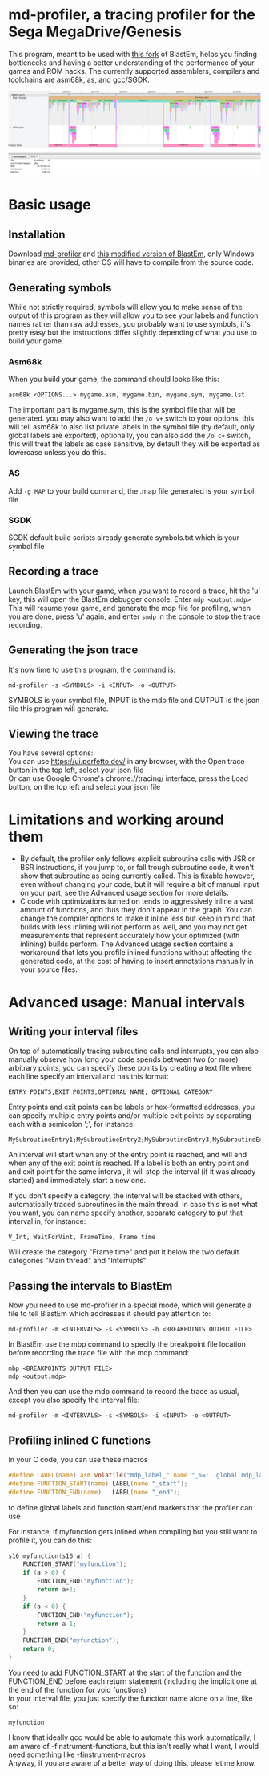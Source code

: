 # md-profiler, a tracing profiler for the Sega MegaDrive/Genesis

This program, meant to be used with [this fork](https://github.com/Tails8521/blastem) of BlastEm, helps you finding bottlenecks and having a better understanding of the performance of your games and ROM hacks. The currently supported assemblers, compilers and toolchains are asm68k, as, and gcc/SGDK.

![Screenshot](/screenshot.png)

# Basic usage

## Installation

Download [md-profiler](https://github.com/Tails8521/md-profiler/releases) and [this modified version of BlastEm](https://github.com/Tails8521/blastem/releases/tag/1.0.0), only Windows binaries are provided, other OS will have to compile from the source code.  

## Generating symbols

While not strictly required, symbols will allow you to make sense of the output of this program as they will allow you to see your labels and function names rather than raw addresses, you probably want to use symbols, it's pretty easy but the instructions differ slightly depending of what you use to build your game.

### Asm68k

When you build your game, the command should looks like this:
```
asm68k <OPTIONS...> mygame.asm, mygame.bin, mygame.sym, mygame.lst
```  
The important part is mygame.sym, this is the symbol file that will be generated. you may also want to add the ```/o v+``` switch to your options, this will tell asm68k to also list private labels in the symbol file (by default, only global labels are exported), optionally, you can also add the ```/o c+``` switch, this will treat the labels as case sensitive, by default they will be exported as lowercase unless you do this.

### AS

Add ```-g MAP``` to your build command, the .map file generated is your symbol file

### SGDK

SGDK default build scripts already generate symbols.txt which is your symbol file

## Recording a trace

Launch BlastEm with your game, when you want to record a trace, hit the 'u' key, this will open the BlastEm debugger console. Enter ```mdp <output.mdp>```  
This will resume your game, and generate the mdp file for profiling, when you are done, press 'u' again, and enter ```smdp``` in the console to stop the trace recording.  

## Generating the json trace

It's now time to use this program, the command is:
```
md-profiler -s <SYMBOLS> -i <INPUT> -o <OUTPUT>
```
 SYMBOLS is your symbol file, INPUT is the mdp file and OUTPUT is the json file this program will generate.

## Viewing the trace

You have several options:  
You can use https://ui.perfetto.dev/ in any browser, with the Open trace button in the top left, select your json file  
Or can use Google Chrome's chrome://tracing/ interface, press the Load button, on the top left and select your json file  

# Limitations and working around them

- By default, the profiler only follows explicit subroutine calls with JSR or BSR instructions, if you jump to, or fall trough subroutine code, it won't show that subroutine as being currently called. This is fixable however, even without changing your code, but it will require a bit of manual input on your part, see the Advanced usage section for more details.  
- C code with optimizations turned on tends to aggressively inline a vast amount of functions, and thus they don't appear in the graph. You can change the compiler options to make it inline less but keep in mind that builds with less inlining will not perform as well, and you may not get measurements that represent accurately how your optimized (with inlining) builds perform. The Advanced usage section contains a workaround that lets you profile inlined functions without affecting the generated code, at the cost of having to insert annotations manually in your source files.

# Advanced usage: Manual intervals  

## Writing your interval files

On top of automatically tracing subroutine calls and interrupts, you can also manually observe how long your code spends between two (or more) arbitrary points, you can specify these points by creating a text file where each line specify an interval and has this format:  
```
ENTRY POINTS,EXIT POINTS,OPTIONAL NAME, OPTIONAL CATEGORY
```  
Entry points and exit points can be labels or hex-formatted addresses, you can specify multiple entry points and/or multiple exit points by separating each with a semicolon ';', for instance:  
```
MySubroutineEntry1;MySubroutineEntry2;MySubroutineEntry3,MySubroutineExit1;MySubroutineExit2,MySubroutine
```  
An interval will start when any of the entry point is reached, and will end when any of the exit point is reached. If a label is both an entry point and and exit point for the same interval, it will stop the interval (if it was already started) and immediately start a new one.

If you don't specify a category, the interval will be stacked with others, automatically traced subroutines in the main thread. In case this is not what you want, you can name specify another, separate category to put that interval in, for instance:  
```
V_Int, WaitForVint, FrameTime, Frame time
```  
Will create the category "Frame time" and put it below the two default categories "Main thread" and "Interrupts"

## Passing the intervals to BlastEm

Now you need to use md-profiler in a special mode, which will generate a file to tell BlastEm which addresses it should pay attention to:  
```
md-profiler -m <INTERVALS> -s <SYMBOLS> -b <BREAKPOINTS OUTPUT FILE>
```  
In BlastEm use the mbp command to specify the breakpoint file location before recording the trace file with the mdp command:
```
mbp <BREAKPOINTS OUTPUT FILE>
mdp <output.mdp>
```  
And then you can use the mdp command to record the trace as usual, except you also specify the interval file:  
```
md-profiler -m <INTERVALS> -s <SYMBOLS> -i <INPUT> -o <OUTPUT>
```  

## Profiling inlined C functions

In your C code, you can use these macros  
```c
#define LABEL(name) asm volatile("mdp_label_" name "_%=: .global mdp_label_" name "_%=":);
#define FUNCTION_START(name) LABEL(name "_start");
#define FUNCTION_END(name)   LABEL(name "_end");
```
to define global labels and function start/end markers that the profiler can use

For instance, if myfunction gets inlined when compiling but you still want to profile it, you can do this: 

```c
s16 myfunction(s16 a) {
    FUNCTION_START("myfunction");
    if (a > 0) {
        FUNCTION_END("myfunction");
        return a+1;
    }
    if (a < 0) {
        FUNCTION_END("myfunction");
        return a-1;
    }
    FUNCTION_END("myfunction");
    return 0;
}
```

You need to add FUNCTION_START at the start of the function and the FUNCTION_END before each return statement (including the implicit one at the end of the function for void functions)  
In your interval file, you just specify the function name alone on a line, like so: 
```
myfunction
```

I know that ideally gcc would be able to automate this work automatically, I am aware of -finstrument-functions, but this isn't really what I want, I would need something like -finstrument-macros  
Anyway, if you are aware of a better way of doing this, please let me know.
